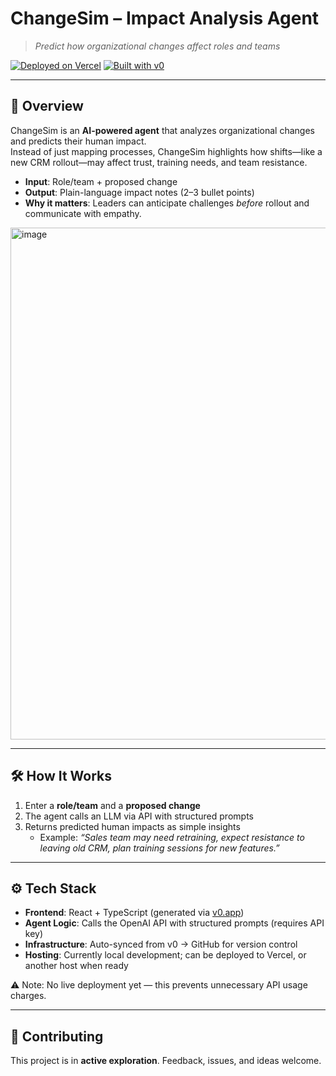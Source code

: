 # ChangeSim – Impact Analysis Agent  

> *Predict how organizational changes affect roles and teams*  

[![Deployed on Vercel](https://img.shields.io/badge/Deployed%20on-Vercel-black?style=for-the-badge&logo=vercel)](https://vercel.com/ppenasb-5242s-projects/v0-project1)
[![Built with v0](https://img.shields.io/badge/Built%20with-v0.app-black?style=for-the-badge)](https://v0.app/chat/projects/mBdJcC3KTRJ)

---

## 📖 Overview  

ChangeSim is an **AI-powered agent** that analyzes organizational changes and predicts their human impact.  
Instead of just mapping processes, ChangeSim highlights how shifts—like a new CRM rollout—may affect trust, training needs, and team resistance.  

- **Input**: Role/team + proposed change  
- **Output**: Plain-language impact notes (2–3 bullet points)  
- **Why it matters**: Leaders can anticipate challenges *before* rollout and communicate with empathy.  

<img width="1909" height="819" alt="image" src="https://github.com/user-attachments/assets/cda88502-c503-4585-b80c-47e0bcb45bd6" />

---

## 🛠️ How It Works  

1. Enter a **role/team** and a **proposed change**  
2. The agent calls an LLM via API with structured prompts  
3. Returns predicted human impacts as simple insights  
   - Example: *“Sales team may need retraining, expect resistance to leaving old CRM, plan training sessions for new features.”*  

---

## ⚙️ Tech Stack  

- **Frontend**: React + TypeScript (generated via [v0.app](https://v0.app))  
- **Agent Logic**: Calls the OpenAI API with structured prompts (requires API key)  
- **Infrastructure**: Auto-synced from v0 → GitHub for version control  
- **Hosting**: Currently local development; can be deployed to Vercel, or another host when ready  

⚠️ Note: No live deployment yet — this prevents unnecessary API usage charges.  

---

## 🤝 Contributing  

This project is in **active exploration**. Feedback, issues, and ideas welcome.  